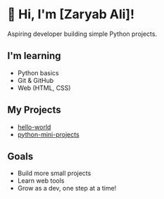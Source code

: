 # 👋 Hi, I'm [Zaryab Ali]!

Aspiring developer building simple Python projects.

##  I'm learning
- Python basics
- Git & GitHub
- Web (HTML, CSS)

##  My Projects
- [hello-world](https://github.com/zaryabprg-cell/hello-world)
- [python-mini-projects](https://github.com/zaryabprg-cell/python-mini-projects)

##  Goals
- Build more small projects
- Learn web tools
- Grow as a dev, one step at a time!

